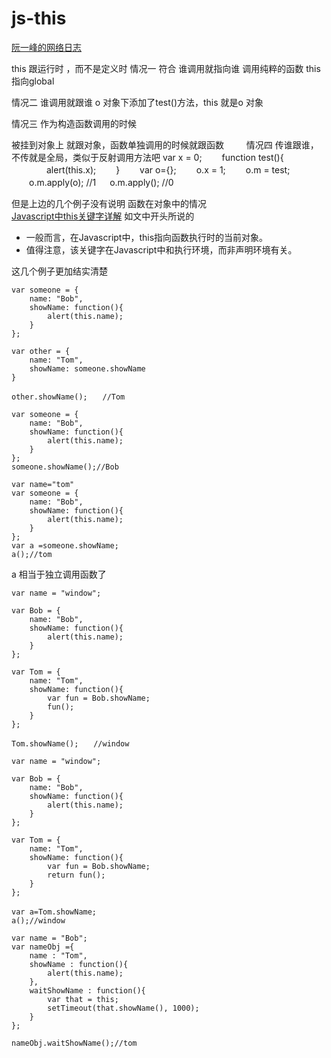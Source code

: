# js-this

[阮一峰的网络日志](http://www.ruanyifeng.com/blog/2010/04/using_this_keyword_in_javascript.html)

this  跟运行时 ，而不是定义时
情况一 
符合  谁调用就指向谁
调用纯粹的函数  this 指向global

情况二
谁调用就跟谁
o 对象下添加了test()方法，this 就是o 对象

情况三 作为构造函数调用的时候

被挂到对象上 就跟对象，函数单独调用的时候就跟函数
　　
情况四 传谁跟谁，不传就是全局，类似于反射调用方法吧
   var x = 0;
　　function test(){
　　　　alert(this.x);
　　}
　　var o={};
　　o.x = 1;
　　o.m = test;
　　o.m.apply(o); //1
　  o.m.apply();  //0


但是上边的几个例子没有说明 函数在对象中的情况  
[Javascript中this关键字详解](http://www.cnblogs.com/justany/archive/2012/11/01/the_keyword_this_in_javascript.html)
如文中开头所说的

* 一般而言，在Javascript中，this指向函数执行时的当前对象。
* 值得注意，该关键字在Javascript中和执行环境，而非声明环境有关。

这几个例子更加结实清楚

```
var someone = {
    name: "Bob",
    showName: function(){
        alert(this.name);
    }
};

var other = {
    name: "Tom",
    showName: someone.showName
}

other.showName();　　//Tom
```

```
var someone = {
    name: "Bob",
    showName: function(){
        alert(this.name);
    }
};
someone.showName();//Bob
```

```
var name="tom"
var someone = {
    name: "Bob",
    showName: function(){
        alert(this.name);
    }
};
var a =someone.showName;
a();//tom
```
a 相当于独立调用函数了


```
var name = "window";

var Bob = {
    name: "Bob",
    showName: function(){
        alert(this.name);
    }
};

var Tom = {
    name: "Tom",
    showName: function(){
        var fun = Bob.showName;
        fun();
    }
};

Tom.showName();　　//window

```


```
var name = "window";

var Bob = {
    name: "Bob",
    showName: function(){
        alert(this.name);
    }
};

var Tom = {
    name: "Tom",
    showName: function(){
        var fun = Bob.showName;
        return fun();
    }
};

var a=Tom.showName;　　
a();//window

```

```
var name = "Bob"; 
var nameObj ={ 
    name : "Tom", 
    showName : function(){ 
        alert(this.name); 
    }, 
    waitShowName : function(){
        var that = this;
        setTimeout(that.showName(), 1000);
    }
};
  
nameObj.waitShowName();//tom
```